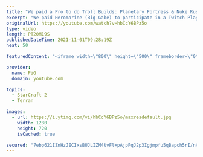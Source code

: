 ```yaml
---
title: "We paid a Pro to do Troll Builds: Planetary Fortress & Nuke Rush | Twitch Plays Gabe  - StarCraft 2"
excerpt: "We paid Heromarine (Big Gabe) to participate in a Twitch Plays Gabe segment for PiGFest - and he delivered with Planetary Fortress and Nuke Rushes!  https://www.pigstarcraft.com/about/pig-sty-festival/  🐷 https://www.patreon.com/PiGSC2  Heromarine's stream: https://www.twitch.tv/heromarine -- 🐖 Watch"
originalUrl: https://youtube.com/watch?v=hbCcY6BPz5o
type: video
length: PT20M19S
publishedDateTime: 2021-11-01T09:28:19Z
heat: 50

featuredContent: "<iframe width=\"800\" height=\"500\" frameborder=\"0\" src=\"https://www.youtube.com/embed/hbCcY6BPz5o\" allow=\"accelerometer; autoplay; encrypted-media; gyroscope; picture-in-picture\" allowfullscreen></iframe>"

provider:
  name: PiG
  domain: youtube.com

topics:
  - StarCraft 2
  - Terran

images:
  - url: https://i.ytimg.com/vi/hbCcY6BPz5o/maxresdefault.jpg
    width: 1280
    height: 720
    isCached: true

secured: "7ebp621IZnHzJECIxsBUJLIZM4UvFl+pAjpPqJ2p3Igjmpfu5qBapch5rI/nHR0lldFkyIGTeP/6bjc9uC6GoM36+9PPf6dFK89vKl7Z/Le+8ME04VluxaMQcYlcWXt94yYr1cH0UQyfEOp8vPu8jMH7P8UWJqzTmcTHRopbK7lt5ibR3/wxKpe2NtDunfr8LnFZL1Es3kHsoP+PpW8y5joidvtOWwSDyl9jvgmX6JYBbTDcM+WBnUxTHMdRMVH5atHxUbrRN4EHNlJ1vqYCxvulEmZAhRYP1zSqXrR3WEl+YDPoe/WjAHaITXFXZuQbsrdhxiJG6lKvCWXXGkDqOB5Iu8WAIJKGYUBN+FiqhS+VAKXd5Fzk/hLmmAVUGUUbXkdV2yKNhTBLqf0RPbcceFiq+pGfJuhu19eiRBim8OM=;3G1vaHpj8DHUEoErN7pKMQ=="
---
```


